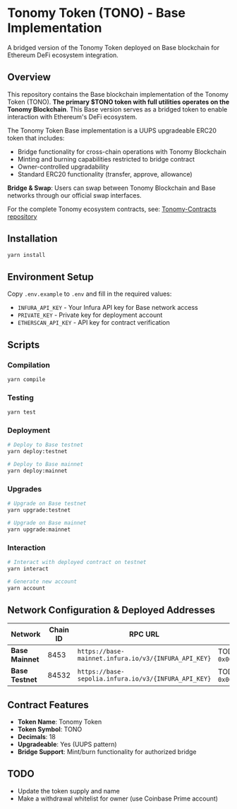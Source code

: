 # Tonomy Token (TONO) - Base Implementation

A bridged version of the Tonomy Token deployed on Base blockchain for Ethereum DeFi ecosystem integration.

## Overview

This repository contains the Base blockchain implementation of the Tonomy Token (TONO). **The primary $TONO token with full utilities operates on the Tonomy Blockchain**. This Base version serves as a bridged token to enable interaction with Ethereum's DeFi ecosystem.

The Tonomy Token Base implementation is a UUPS upgradeable ERC20 token that includes:
- Bridge functionality for cross-chain operations with Tonomy Blockchain
- Minting and burning capabilities restricted to bridge contract
- Owner-controlled upgradability
- Standard ERC20 functionality (transfer, approve, allowance)

**Bridge & Swap**: Users can swap between Tonomy Blockchain and Base networks through our official swap interfaces.

For the complete Tonomy ecosystem contracts, see: [Tonomy-Contracts repository](https://github.com/Tonomy-Foundation/Tonomy-Contracts)

## Installation

```bash
yarn install
```

## Environment Setup

Copy `.env.example` to `.env` and fill in the required values:
- `INFURA_API_KEY` - Your Infura API key for Base network access
- `PRIVATE_KEY` - Private key for deployment account
- `ETHERSCAN_API_KEY` - API key for contract verification

## Scripts

### Compilation
```bash
yarn compile
```

### Testing
```bash
yarn test
```

### Deployment
```bash
# Deploy to Base testnet
yarn deploy:testnet

# Deploy to Base mainnet
yarn deploy:mainnet
```

### Upgrades
```bash
# Upgrade on Base testnet
yarn upgrade:testnet

# Upgrade on Base mainnet
yarn upgrade:mainnet
```

### Interaction
```bash
# Interact with deployed contract on testnet
yarn interact

# Generate new account
yarn account
```

## Network Configuration & Deployed Addresses

| Network | Chain ID | RPC URL | Contract Address | Swap URL |
|---------|----------|---------|------------------|----------|
| **Base Mainnet** | 8453 | `https://base-mainnet.infura.io/v3/{INFURA_API_KEY}` | TODO: `0x0000000000000000000000000000000000000000` | https://swap.tonomy.io |
| **Base Testnet** | 84532 | `https://base-sepolia.infura.io/v3/{INFURA_API_KEY}` | TODO: `0x0000000000000000000000000000000000000000` | https://swap.testnet.tonomy.io |

## Contract Features

- **Token Name**: Tonomy Token
- **Token Symbol**: TONO
- **Decimals**: 18
- **Upgradeable**: Yes (UUPS pattern)
- **Bridge Support**: Mint/burn functionality for authorized bridge


## TODO
- Update the token supply and name
- Make a withdrawal whitelist for owner (use Coinbase Prime account)